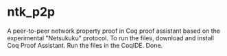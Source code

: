# ntk_p2p
A peer-to-peer network property proof in Coq proof assistant based on the experimental "Netsukuku" protocol.
To run the files, download and install Coq Proof Assistant.
Run the files in the CoqIDE.
Done.
